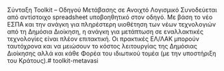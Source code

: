 Σύνταξη Toolkit – Οδηγού Μετάβασης σε Ανοιχτό Λογισμικό Συνοδεύεται από αντίστοιχο spreadsheet υποβοηθητικό στον οδηγό. Με βάση το νέο ΕΣΠΑ και την ανάγκη για πληρέστερη υιοθέτηση των νέων τεχνολογιών από τη Δημόσια Διοίκηση, η ανάγκη για μετάπτωση σε εναλλακτικές τεχνολογίες είναι πλέον επιτακτική. Οι πρακτικές ΕΛ/ΛΑΚ μπορούν ταυτόχρονα και να μειώσουν το κόστος λειτουργίας της Δημόσιας Διοίκησης αλλά και κάθε Φορέα του ιδιωτικού τομέα (με την υποστήριξη του Κράτους).# toolkit-metavasi
